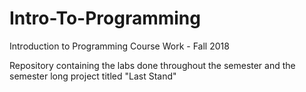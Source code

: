 # Intro-To-Programming
Introduction to Programming Course Work - Fall 2018

Repository containing the labs done throughout the semester and the semester long project titled "Last Stand"
